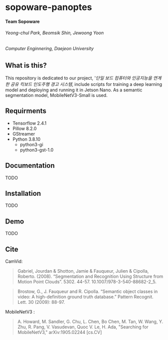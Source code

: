 # sopoware-panoptes
#### Team Sopoware
###### Yeong-chul Park, Beomsik Shin, Jewoong Yoon
###### Computer Enginnering, Daejeon University

## What is this?
This repository is dedicated to our project, '_단일 보드 컴퓨터와 인공지능을 연계한 공유 킥보드 인도주행 경고 시스템_, include scripts for training a deep learning model and deploying and running it in Jetson Nano. As a semantic segmentation model, MobileNetV3-Small is used.

## Requirments
* Tensorflow 2.4.1
* Pillow 8.2.0
* GStreamer
* Python 3.8.10
    * python3-gi
    * python3-gst-1.0

## Documentation
TODO

## Installation
TODO

## Demo
TODO

## Cite

CamVid:
> Gabriel, Jourdan & Shotton, Jamie & Fauqueur, Julien & Cipolla, Roberto. (2008). “Segmentation and Recognition Using Structure from Motion Point Clouds”. 5302. 44-57. 10.1007/978-3-540-88682-2_5. 

> Brostow, G., J. Fauqueur and R. Cipolla. “Semantic object classes in video: A high-definition ground truth database.” Pattern Recognit. Lett. 30 (2009): 88-97.

MobileNetV3 :
> A. Howard, M. Sandler, G. Chu, L. Chen, Bo Chen, M. Tan, W. Wang, Y. Zhu, R. Pang, V. Vasudevan, Quoc V. Le, H. Ada, "Searching for MobileNetV3," arXiv:1905.02244 [cs.CV] 
